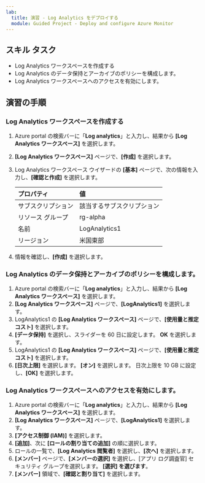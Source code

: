 ```yaml
---
lab:
  title: 演習 - Log Analytics をデプロイする
  module: Guided Project - Deploy and configure Azure Monitor
---
```


## スキル タスク

- Log Analytics ワークスペースを作成する
- Log Analytics のデータ保持とアーカイブのポリシーを構成します。
- Log Analytics ワークスペースへのアクセスを有効にします。

## 演習の手順

### Log Analytics ワークスペースを作成する

1. Azure portal の検索バーに「**Log analytics**」と入力し、結果から **[Log Analytics ワークスペース]** を選択します。
1. **[Log Analytics ワークスペース]** ページで、**[作成]** を選択します。
1. Log Analytics ワークスペース ウイザードの **[基本]** ページで、次の情報を入力し、**[確認と作成]** を選択します。
   
    | プロパティ | 値    |
    |:---------|:---------|
    | サブスクリプション  | 該当するサブスクリプション   |
    | リソース グループ    | rg-alpha  |
    | 名前  | LogAnalytics1  |
    | リージョン    | 米国東部  |

4. 情報を確認し、**[作成]** を選択します。

### Log Analytics のデータ保持とアーカイブのポリシーを構成します。

1. Azure portal の検索バーに「**Log analytics**」と入力し、結果から **[Log Analytics ワークスペース]** を選択します。
1. **[Log Analytics ワークスペース]** ページで、**[LogAnalytics1]** を選択します。
1. LogAnalytics1 の **[Log Analytics ワークスペース]** ページで、**[使用量と推定コスト]** を選択します。
1. **[データ保持]** を選択し、スライダーを 60 日に設定します。 **OK** を選択します。
1. LogAnalytics1 の **[Log Analytics ワークスペース]** ページで、**[使用量と推定コスト]** を選択します。
1. **[日次上限]** を選択します。 **[オン]** を選択します。 日次上限を 10 GB に設定し、**[OK]** を選択します。

### Log Analytics ワークスペースへのアクセスを有効にします。

1. Azure portal の検索バーに「**Log analytics**」と入力し、結果から **[Log Analytics ワークスペース]** を選択します。
1. **[Log Analytics ワークスペース]** ページで、**[LogAnalytics1]** を選択します。
1. **[アクセス制御 (IAM)]** を選択します。
1. **[追加]**、次に **[ロールの割り当ての追加]** の順に選択します。
1. ロールの一覧で、**[Log Analytics 閲覧者]** を選択し、**[次へ]** を選択します。
1. **[メンバー]** ページで、**[メンバーの選択]** を選択し、[アプリ ログ調査官] セキュリティ グループを選択します。 **[選択] を選びます**。
1. **[メンバー]** 領域で、**[確認と割り当て]** を選択します。
